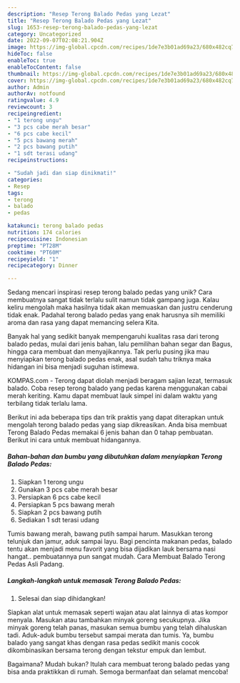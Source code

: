 ```yaml
---
description: "Resep Terong Balado Pedas yang Lezat"
title: "Resep Terong Balado Pedas yang Lezat"
slug: 1653-resep-terong-balado-pedas-yang-lezat
category: Uncategorized
date: 2022-09-07T02:08:21.904Z
image: https://img-global.cpcdn.com/recipes/1de7e3b01ad69a23/680x482cq70/terong-balado-pedas-foto-resep-utama.jpg
hideToc: false
enableToc: true
enableTocContent: false
thumbnail: https://img-global.cpcdn.com/recipes/1de7e3b01ad69a23/680x482cq70/terong-balado-pedas-foto-resep-utama.jpg
cover: https://img-global.cpcdn.com/recipes/1de7e3b01ad69a23/680x482cq70/terong-balado-pedas-foto-resep-utama.jpg
author: Admin
authorAv: notfound
ratingvalue: 4.9
reviewcount: 3
recipeingredient:
- "1 terong ungu"
- "3 pcs cabe merah besar"
- "6 pcs cabe kecil"
- "5 pcs bawang merah"
- "2 pcs bawang putih"
- "1 sdt terasi udang"
recipeinstructions:

- "Sudah jadi dan siap dinikmati!"
categories:
- Resep
tags:
- terong
- balado
- pedas

katakunci: terong balado pedas 
nutrition: 174 calories
recipecuisine: Indonesian
preptime: "PT28M"
cooktime: "PT60M"
recipeyield: "1"
recipecategory: Dinner

---
```





Sedang mencari inspirasi resep terong balado pedas yang unik? Cara membuatnya sangat tidak terlalu sulit namun tidak gampang juga. Kalau keliru mengolah maka hasilnya tidak akan memuaskan dan justru cenderung tidak enak. Padahal terong balado pedas yang enak harusnya sih memiliki aroma dan rasa yang dapat memancing selera Kita.





Banyak hal yang sedikit banyak mempengaruhi kualitas rasa dari terong balado pedas, mulai dari jenis bahan, lalu pemilihan bahan segar dan Bagus, hingga cara membuat dan menyajikannya. Tak perlu pusing jika mau menyiapkan terong balado pedas enak,      asal sudah tahu triknya maka hidangan ini bisa menjadi suguhan istimewa.














KOMPAS.com - Terong dapat diolah menjadi beragam sajian lezat, termasuk balado. Coba resep terong balado yang pedas karena menggunakan cabai merah keriting. Kamu dapat membuat lauk simpel ini dalam waktu yang terbilang tidak terlalu lama.






Berikut ini ada beberapa tips dan trik praktis yang dapat diterapkan untuk mengolah terong balado pedas yang siap dikreasikan. Anda bisa membuat Terong Balado Pedas memakai 6 jenis bahan dan 0 tahap pembuatan. Berikut ini cara untuk membuat hidangannya.

<!--inarticleads1-->

##### Bahan-bahan dan bumbu yang dibutuhkan dalam menyiapkan Terong Balado Pedas:

1. Siapkan 1 terong ungu
1. Gunakan 3 pcs cabe merah besar
1. Persiapkan 6 pcs cabe kecil
1. Persiapkan 5 pcs bawang merah
1. Siapkan 2 pcs bawang putih
1. Sediakan 1 sdt terasi udang


Tumis bawang merah, bawang putih sampai harum. Masukkan terong telunjuk dan jamur, aduk sampai layu. Bagi pencinta makanan pedas, balado tentu akan menjadi menu favorit yang bisa dijadikan lauk bersama nasi hangat.. pembuatannya pun sangat mudah. Cara Membuat Balado Terong Pedas Asli Padang. 

<!--inarticleads2-->

##### Langkah-langkah untuk memasak Terong Balado Pedas:


1. Selesai dan siap dihidangkan!

Siapkan alat untuk memasak seperti wajan atau alat lainnya di atas kompor menyala. Masukan atau tambahkan minyak goreng secukupnya. Jika minyak goreng telah panas, masukan semua bumbu yang telah dihaluskan tadi. Aduk-aduk bumbu tersebut sampai merata dan tumis. Ya, bumbu balado yang sangat khas dengan rasa pedas sedikit manis cocok dikombinasikan bersama terong dengan tekstur empuk dan lembut. 

Bagaimana? Mudah bukan? Itulah cara membuat terong balado pedas yang bisa anda praktikkan di rumah. Semoga bermanfaat dan selamat mencoba!
